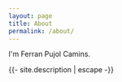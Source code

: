 ```yaml
---
layout: page
title: About
permalink: /about/
---
```

I'm Ferran Pujol Camins.

{{- site.description | escape -}}
